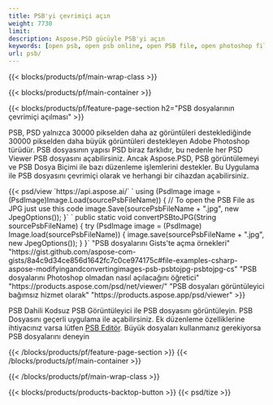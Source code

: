 ```yaml
---
title: PSB'yi çevrimiçi açın
weight: 7730
limit: 
description: Aspose.PSD gücüyle PSB'yi açın
keywords: [open psb, open psb online, open PSB file, open photoshop file, preview psb]
url: psb/
---
```


{{< blocks/products/pf/main-wrap-class >}}

{{< blocks/products/pf/main-container >}}

{{< blocks/products/pf/feature-page-section h2="PSB dosyalarının çevrimiçi açılması" >}}
<p>PSB, PSD yalnızca 30000 pikselden daha az görüntüleri desteklediğinde 30000 pikselden daha büyük görüntüleri destekleyen Adobe Photoshop türüdür. PSB dosyasının yapısı PSD biraz farklıdır, bu nedenle her PSD Viewer PSB dosyasını açabilirsiniz. Ancak Aspose.PSD, PSB görüntülemeyi ve PSB Dosya Biçimi ile bazı düzenleme işlemlerini destekler. Bu Uygulama ile PSB dosyasını çevrimiçi olarak ve herhangi bir cihazdan açabilirsiniz.</p>
{{< psd/view `https://api.aspose.ai/` 
`    using (PsdImage image = (PsdImage)Image.Load(sourcePsbFileName))
    {
	    // To open the PSB File as JPG just use this code
        image.Save(sourcePsbFileName + ".jpg",  new JpegOptions());
    }` 
`   public static void convertPSBtoJPG(String sourcePsbFileName) {
        try (PsdImage image = (PsdImage) Image.load(sourcePsbFileName)) {
            image.save(sourcePsbFileName + ".jpg", new JpegOptions());
        }
    }` 
"PSB dosyalarını Gists'te açma örnekleri" "https://gist.github.com/aspose-com-gists/8a4c9d34ce856d1642fc7c0ce974175c#file-examples-csharp-aspose-modifyingandconvertingimages-psb-psbtojpg-psbtojpg-cs" 
"PSB dosyalarını Photoshop olmadan nasıl açılacağını öğretici" "https://products.aspose.com/psd/net/viewer/" 
"PSB dosyaları görüntüleyici bağımsız hizmet olarak" "https://products.aspose.app/psd/viewer" >}}
<p>PSB Dahili Kodsuz PSB Görüntüleyici ile PSB dosyasını görüntüleyin. PSB Dosyasını geçerli uygulama ile açabilirsiniz. Ek düzenleme özelliklerine ihtiyacınız varsa lütfen <a href="https://products.aspose.app/psd/template-editor">PSB Editör</a>. Büyük dosyaları kullanmanız gerekiyorsa PSB dosyalarını deneyin</p>
{{< /blocks/products/pf/feature-page-section >}}
{{< /blocks/products/pf/main-container >}}


{{< /blocks/products/pf/main-wrap-class >}}

{{< blocks/products/products-backtop-button >}}
{{< psd/tize >}}
